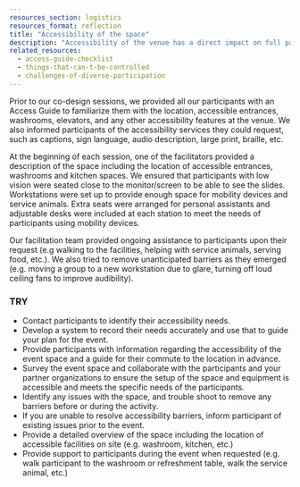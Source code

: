 ```yaml
---
resources_section: logistics
resources_format: reflection
title: "Accessibility of the space"
description: "Accessibility of the venue has a direct impact on full participation of those attending."
related_resources:
  - access-guide-checklist
  - things-that-can-t-be-controlled
  - challenges-of-diverse-participation
---
```


Prior to our co-design sessions, we provided all our participants with an Access Guide to familiarize them with the location, accessible entrances, washrooms, elevators, and any other accessibility features at the venue. We also informed participants of the accessibility services they could request, such as captions, sign language, audio description, large print, braille, etc.


At the beginning of each session, one of the facilitators provided a description of the space including the location of accessible entrances, washrooms and kitchen spaces. We ensured that participants with low vision were seated close to the monitor/screen to be able to see the slides. Workstations were set up to provide enough space for mobility devices and service animals. Extra seats were arranged for personal assistants and adjustable desks were included at each station to meet the needs of participants using mobility devices.


Our facilitation team provided ongoing assistance to participants upon their request (e.g walking to the facilities, helping with service animals, serving food, etc.). We also tried to remove unanticipated barriers as they emerged (e.g. moving a group to a new workstation due to glare, turning off loud ceiling fans to improve audibility).

### TRY

- Contact participants to identify their accessibility needs.
- Develop a system to record their needs accurately and use that to guide your plan for the event.
- Provide participants with information regarding the accessibility of the event space and a guide for their commute to the location in advance.
- Survey the event space and collaborate with the participants and your partner organizations to ensure the setup of the space and equipment is accessible and meets the specific needs of the participants.
- Identify any issues with the space, and trouble shoot to remove any barriers before or during the activity.
- If you are unable to resolve accessibility barriers, inform participant of existing issues prior to the event.
- Provide a detailed overview of the space including the location of accessible facilities on site (e.g. washroom, kitchen, etc.)
- Provide support to participants during the event when requested (e.g. walk participant to the washroom or refreshment table, walk the service animal, etc.)
